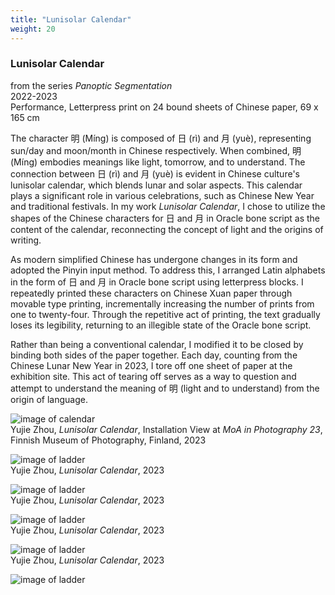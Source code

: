 ```yaml
---
title: "Lunisolar Calendar"
weight: 20
---
```



### **Lunisolar Calendar**   
from the series *Panoptic Segmentation*  
2022-2023  
Performance, Letterpress print on 24 bound sheets of Chinese paper, 69 x 165 cm
 
The character 明 (Míng) is composed of 日 (rì) and 月 (yuè), representing sun/day and moon/month in Chinese respectively. When combined, 明 (Míng) embodies meanings like light, tomorrow, and to understand. The connection between 日 (rì) and 月 (yuè) is evident in Chinese culture's lunisolar calendar, which blends lunar and solar aspects. This calendar plays a significant role in various celebrations, such as Chinese New Year and traditional festivals. In my work *Lunisolar Calendar*, I chose to utilize the shapes of the Chinese characters for 日 and 月 in Oracle bone script as the content of the calendar, reconnecting the concept of light and the origins of writing.

As modern simplified Chinese has undergone changes in its form and adopted the Pinyin input method. To address this, I arranged Latin alphabets in the form of 日 and 月 in Oracle bone script using letterpress blocks. I repeatedly printed these characters on Chinese Xuan paper through movable type printing, incrementally increasing the number of prints from one to twenty-four. Through the repetitive act of printing, the text gradually loses its legibility, returning to an illegible state of the Oracle bone script.

Rather than being a conventional calendar, I modified it to be closed by binding both sides of the paper together. Each day, counting from the Chinese Lunar New Year in 2023, I tore off one sheet of paper at the exhibition site. This act of tearing off serves as a way to question and attempt to understand the meaning of 明 (light and to understand) from the origin of language.


![image of calendar](/images/QWERTY/T/calendar-install.JPG)  
Yujie Zhou, *Lunisolar Calendar*, Installation View at *MoA in Photography 23*, Finnish Museum of Photography, Finland, 2023

![image of ladder](/images/QWERTY/T/calendar1.jpg)   
Yujie Zhou, *Lunisolar Calendar*, 2023

![image of ladder](/images/QWERTY/T/calendar2.jpg)    
Yujie Zhou, *Lunisolar Calendar*, 2023

![image of ladder](/images/QWERTY/T/calendar-4.jpg)  
Yujie Zhou, *Lunisolar Calendar*, 2023

![image of ladder](/images/QWERTY/T/calendar-5.jpg)   
Yujie Zhou, *Lunisolar Calendar*, 2023

![image of ladder](/images/QWERTY/T/calendar3.jpg)  
